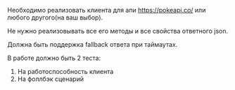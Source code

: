 Необходимо реализовать клиента для апи https://pokeapi.co/ или любого другого(на ваш выбор).

Не нужно реализовывать все его методы и все свойства ответного json.

Должна быть поддержка fallback ответа при таймаутах.

В работе должно быть 2 теста:
1) На работоспособность клиента
2) На фоллбэк сценарий
